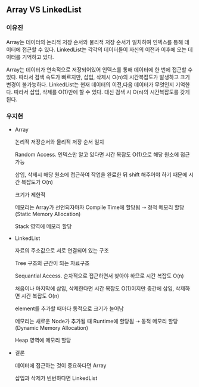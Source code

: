 ## Array VS LinkedList
### 이유진
Array는 데이터의 논리적 저장 순서와 물리적 저장 순서가 일치하여 인덱스를 통해 데이터에 접근할 수 있다. LinkedList는 각각의 데이터들이 자신의 이전과 이후에 오는 데이터를 기억하고 있다.

Array는 데이터가 연속적으로 저장되어있어 인덱스를 통해 데이터에 한 번에 접근할 수 있다. 따라서 검색 속도가 빠르지만, 삽입, 삭제시 O(n)의 시간복잡도가 발생하고 크기 변경이 불가능하다.
LinkedList는 현재 데이터의 이전,다음 데이터가 무엇인지 기억한다. 따라서 삽입, 삭제를 O(1)만에 할 수 있다. 대신 검색 시 O(n)의 시간복잡도를 갖게 된다.

### 우지현

- Array

  논리적 저장순서와 물리적 저장 순서 일치

  Random Access. 인덱스만 알고 있다면 시간 복잡도 O(1)으로 해당 원소에 접근 가능

  삽입, 삭제시 해당 원소에 접근하여 작업을 완료한 뒤 shift 해주어야 하기 때문에 시간 복잡도가 O(n)

  크기가 제한적

  메모리는 Array가 선언되자마자 Compile Time에 할당됨 &#10141; 정적 메모리 할당(Static Memory Allocation)

  Stack 영역에 메모리 할당

- LinkedList

  자료의 주소값으로 서로 연결되어 있는 구조

  Tree 구조의 근간이 되는 자료구조

  Sequantial Access. 순차적으로 접근하면서 찾아야 하므로 시간 복잡도 O(n)

  처음이나 마지막에 삽입, 삭제한다면 시간 복잡도 O(1)이지만 중간에 삽입, 삭제하면 시간 복잡도 O(n)

  element를 추가할 때마다 동적으로 크기가 늘어남

  메모리는 새로운 Node가 추가될 때 Runtime에 할당됨 &#10141; 동적 메모리 할당(Dynamic Memory Allocation)

  Heap 영역에 메모리 할당

- 결론

  데이터에 접근하는 것이 중요하다면 Array

  삽입과 삭제가 빈번하다면 LinkedList

  

